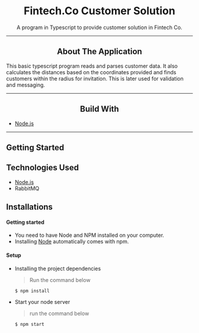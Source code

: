 <div></div>
<h1  align="center">Fintech.Co Customer Solution</h1>

<div align="center">
  <p align="center">
    A program in Typescript to provide customer solution in Fintech Co.
  </p>
</div>
<hr>
<!-- ABOUT THE APPLICATION -->
<h2 align="center">About The Application </h2>
This basic typescript program reads and parses customer data. It also calculates the distances based on the coordinates provided
and finds customers within the radius for invitation. This is later used for validation and messaging.
<hr>
<h2 align="center">Build With </h2>

-   [Node.js](https://nodejs.org/en/)
<hr>

> 
## Getting Started

## Technologies Used

[node]: (https://nodejs.org)

- [Node.js](node)
- RabbitMQ

## Installations

#### Getting started

- You need to have Node and NPM installed on your computer.
- Installing [Node](node) automatically comes with npm.


#### Setup

- Installing the project dependencies
  > Run the command below
  ```shell
  $ npm install
  ```
- Start your node server
  > run the command below
  ```shell
  $ npm start
  ```
